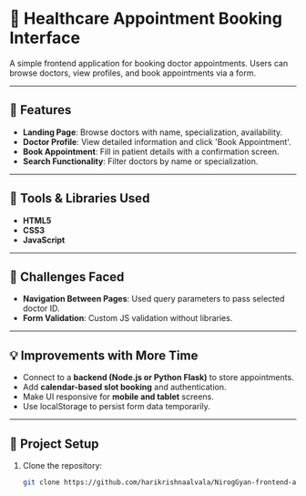 # 🏥 Healthcare Appointment Booking Interface

A simple frontend application for booking doctor appointments. Users can browse doctors, view profiles, and book appointments via a form.

---

## 🚀 Features

- **Landing Page**: Browse doctors with name, specialization, availability.
- **Doctor Profile**: View detailed information and click 'Book Appointment'.
- **Book Appointment**: Fill in patient details with a confirmation screen.
- **Search Functionality**: Filter doctors by name or specialization.

---

## 🔧 Tools & Libraries Used

- **HTML5**
- **CSS3**
- **JavaScript**


---

## 🧠 Challenges Faced

- **Navigation Between Pages**: Used query parameters to pass selected doctor ID.
- **Form Validation**: Custom JS validation without libraries.

---

## 💡 Improvements with More Time

- Connect to a **backend (Node.js or Python Flask)** to store appointments.
- Add **calendar-based slot booking** and authentication.
- Make UI responsive for **mobile and tablet** screens.
- Use localStorage to persist form data temporarily.

---

## 📂 Project Setup

1. Clone the repository:
   ```bash
   git clone https://github.com/harikrishnaalvala/NirogGyan-frontend-assignment.git

